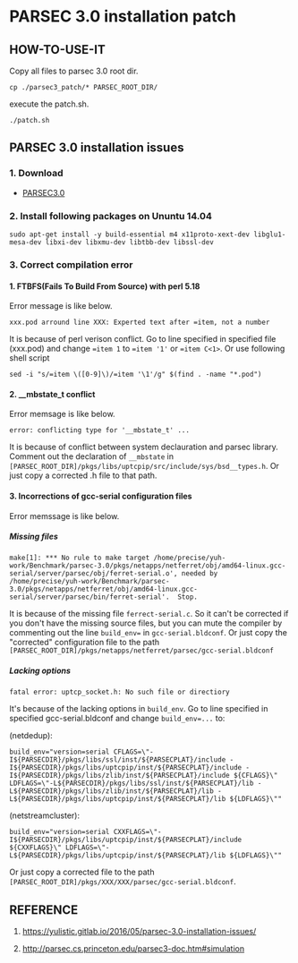 # PARSEC 3.0 installation patch

## HOW-TO-USE-IT

Copy all files to parsec 3.0 root dir.
```
cp ./parsec3_patch/* PARSEC_ROOT_DIR/
```
execute the patch.sh.
```
./patch.sh
```

## PARSEC 3.0 installation issues

### 1. Download

* [PARSEC3.0](http://parsec.cs.princeton.edu/download.htm)

### 2. Install following packages on Ununtu 14.04

```
sudo apt-get install -y build-essential m4 x11proto-xext-dev libglu1-mesa-dev libxi-dev libxmu-dev libtbb-dev libssl-dev
```

### 3. Correct compilation error

#### 1. FTBFS(Fails To Build From Source) with perl 5.18
    
Error message is like below.

```
xxx.pod arround line XXX: Experted text after =item, not a number
```
        
It is because of perl verison conflict. Go to line specified in specified file (xxx.pod) and change `=item 1` to `=item '1'` or `=item C<1>`. Or use following shell script

```
sed -i "s/=item \([0-9]\)/=item '\1'/g" $(find . -name "*.pod")
```
        
#### 2. __mbstate_t conflict
    
Error memsage is like below.
```
error: conflicting type for '__mbstate_t' ...
```        
It is because of conflict between system declauration and parsec library. Comment out the declaration of `__mbstate` in `[PARSEC_ROOT_DIR]/pkgs/libs/uptcpip/src/include/sys/bsd__types.h`. Or just copy a corrected .h file to that path.

#### 3. Incorrections of gcc-serial configuration files
    
Error memssage is like below.

##### Missing files

```
make[1]: *** No rule to make target /home/precise/yuh-work/Benchmark/parsec-3.0/pkgs/netapps/netferret/obj/amd64-linux.gcc-serial/server/parsec/obj/ferret-serial.o', needed by /home/precise/yuh-work/Benchmark/parsec-3.0/pkgs/netapps/netferret/obj/amd64-linux.gcc-serial/server/parsec/bin/ferret-serial'.  Stop.
```
It is because of the missing file `ferrect-serial.c`. So it can't be corrected if you don't have the missing source files, but you can mute the compiler by commenting out the line `build_env=` in `gcc-serial.bldconf`. Or just copy the "corrected" configuration file to the path `[PARSEC_ROOT_DIR]/pkgs/netapps/netferret/parsec/gcc-serial.bldconf`

##### Lacking options

```
fatal error: uptcp_socket.h: No such file or directiory
```
It's because of the lacking options in `build_env`. Go to line specified in specified gcc-serial.bldconf and change `build_env=...` to:

(netdedup):
```
build_env="version=serial CFLAGS=\"-I${PARSECDIR}/pkgs/libs/ssl/inst/${PARSECPLAT}/include -I${PARSECDIR}/pkgs/libs/uptcpip/inst/${PARSECPLAT}/include -I${PARSECDIR}/pkgs/libs/zlib/inst/${PARSECPLAT}/include ${CFLAGS}\" LDFLAGS=\"-L${PARSECDIR}/pkgs/libs/ssl/inst/${PARSECPLAT}/lib -L${PARSECDIR}/pkgs/libs/zlib/inst/${PARSECPLAT}/lib -L${PARSECDIR}/pkgs/libs/uptcpip/inst/${PARSECPLAT}/lib ${LDFLAGS}\""
```
(netstreamcluster):
        
```
build_env="version=serial CXXFLAGS=\"-I${PARSECDIR}/pkgs/libs/uptcpip/inst/${PARSECPLAT}/include ${CXXFLAGS}\" LDFLAGS=\"-L${PARSECDIR}/pkgs/libs/uptcpip/inst/${PARSECPLAT}/lib ${LDFLAGS}\""
```
Or just copy a corrected file to the path `[PARSEC_ROOT_DIR]/pkgs/XXX/XXX/parsec/gcc-serial.bldconf`.

## REFERENCE

1. https://yulistic.gitlab.io/2016/05/parsec-3.0-installation-issues/

2. http://parsec.cs.princeton.edu/parsec3-doc.htm#simulation        
   

